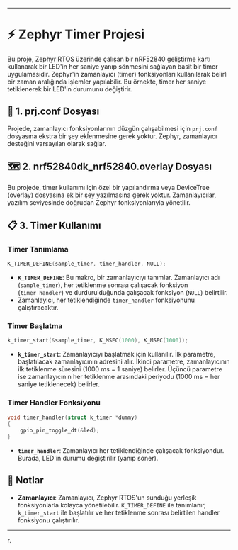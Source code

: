 

---

# ⚡ Zephyr Timer Projesi

Bu proje, Zephyr RTOS üzerinde çalışan bir nRF52840 geliştirme kartı kullanarak bir LED'in her saniye yanıp sönmesini sağlayan basit bir timer uygulamasıdır. Zephyr'in zamanlayıcı (timer) fonksiyonları kullanılarak belirli bir zaman aralığında işlemler yapılabilir. Bu örnekte, timer her saniye tetiklenerek bir LED'in durumunu değiştirir.

## 🧾 1. prj.conf Dosyası

Projede, zamanlayıcı fonksiyonlarının düzgün çalışabilmesi için `prj.conf` dosyasına ekstra bir şey eklenmesine gerek yoktur. Zephyr, zamanlayıcı desteğini varsayılan olarak sağlar. 

## 🗺️ 2. nrf52840dk_nrf52840.overlay Dosyası

Bu projede, timer kullanımı için özel bir yapılandırma veya DeviceTree (overlay) dosyasına ek bir şey yazılmasına gerek yoktur. Zamanlayıcılar, yazılım seviyesinde doğrudan Zephyr fonksiyonlarıyla yönetilir.

## 📋 3. Timer Kullanımı

### Timer Tanımlama

```c
K_TIMER_DEFINE(sample_timer, timer_handler, NULL);
```

- **`K_TIMER_DEFINE`**: Bu makro, bir zamanlayıcıyı tanımlar. Zamanlayıcı adı (`sample_timer`), her tetiklenme sonrası çalışacak fonksiyon (`timer_handler`) ve durdurulduğunda çalışacak fonksiyon (`NULL`) belirtilir.
- Zamanlayıcı, her tetiklendiğinde `timer_handler` fonksiyonunu çalıştıracaktır.

### Timer Başlatma

```c
k_timer_start(&sample_timer, K_MSEC(1000), K_MSEC(1000));
```

- **`k_timer_start`**: Zamanlayıcıyı başlatmak için kullanılır. İlk parametre, başlatılacak zamanlayıcının adresini alır. İkinci parametre, zamanlayıcının ilk tetiklenme süresini (1000 ms = 1 saniye) belirler. Üçüncü parametre ise zamanlayıcının her tetiklenme arasındaki periyodu (1000 ms = her saniye tetiklenecek) belirler.

### Timer Handler Fonksiyonu

```c
void timer_handler(struct k_timer *dummy)
{
    gpio_pin_toggle_dt(&led);
}
```

- **`timer_handler`**: Zamanlayıcı her tetiklendiğinde çalışacak fonksiyondur. Burada, LED'in durumu değiştirilir (yanıp söner).

## 📝 Notlar

- **Zamanlayıcı**: Zamanlayıcı, Zephyr RTOS'un sunduğu yerleşik fonksiyonlarla kolayca yönetilebilir. `K_TIMER_DEFINE` ile tanımlanır, `k_timer_start` ile başlatılır ve her tetiklenme sonrası belirtilen handler fonksiyonu çalıştırılır.
---
r.